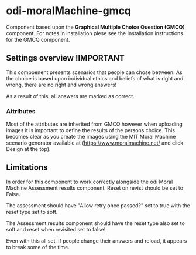 # odi-moralMachine-gmcq

Component based upon the **Graphical Multiple Choice Question (GMCQ)** component. For notes in installation plese see the Installation instructions for the GMCQ component. 

## Settings overview !IMPORTANT

This compoenent presents scenarios that people can chose between. As the choice is based upon individual ethics and beliefs of what is right and wrong, there are no right and wrong answers! 

As a result of this, all answers are marked as correct.

### Attributes

Most of the attributes are inherited from GMCQ however when uploading images it is important to define the results of the persons choice. This becomes clear as you create the images using the MIT Moral Machine scenario generator available at (https://www.moralmachine.net/ and click Design at the top).

## Limitations

In order for this component to work correctly alongside the odi Moral Machine Assessment results component. Reset on revist should be set to False. 

The assessment should have "Allow retry once passed?" set to true with the reset type set to soft. 

The Assessment results component should have the reset type also set to soft and reset when revisited set to false!

Even with this all set, if people change their answers and reload, it appears to break some of the time.

